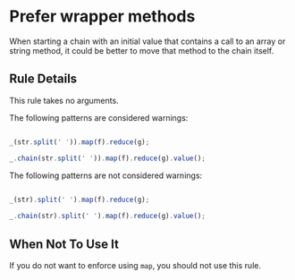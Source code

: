 # Prefer wrapper methods

When starting a chain with an initial value that contains a call to an array or string method, it could be better to move that method to the chain itself.

## Rule Details

This rule takes no arguments.

The following patterns are considered warnings:

```js

_(str.split(' ')).map(f).reduce(g);

_.chain(str.split(' ')).map(f).reduce(g).value();

```

The following patterns are not considered warnings:

```js

_(str).split(' ').map(f).reduce(g);
 
_.chain(str).split(' ').map(f).reduce(g).value();
```


## When Not To Use It

If you do not want to enforce using `map`, you should not use this rule.
